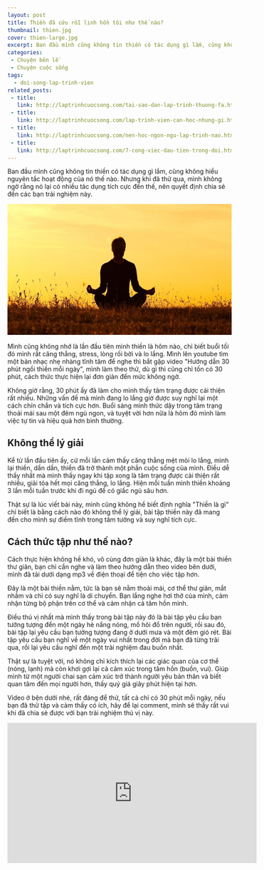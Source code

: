 ```yaml
---
layout: post
title: Thiền đã cứu rỗi linh hồn tôi như thế nào?
thumbnail: thien.jpg
cover: thien-large.jpg
excerpt: Ban đầu mình cũng không tin thiền có tác dụng gì lắm, cũng không hiểu nguyên tắc hoạt động của nó thế nào. Nhưng khi đã thử qua, mình không ngờ rằng nó lại có nhiều tác dụng tích cực đến thế, nên quyết định chia sẻ đến các bạn trải nghiệm này.
categories:
 - Chuyện bên lề
 - Chuyện cuộc sống
tags:
  - doi-song-lap-trinh-vien
related_posts:
 - title:
   link: http://laptrinhcuocsong.com/tai-sao-dan-lap-trinh-thuong-fa.html
 - title:
   link: http://laptrinhcuocsong.com/lap-trinh-vien-can-hoc-nhung-gi.html
 - title:
   link: http://laptrinhcuocsong.com/nen-hoc-ngon-ngu-lap-trinh-nao.html
 - title:
   link: http://laptrinhcuocsong.com/7-cong-viec-dau-tien-trong-doi.html
---
```


Ban đầu mình cũng không tin thiền có tác dụng gì lắm, cũng không hiểu nguyên tắc hoạt động của nó thế nào. Nhưng khi đã thử qua, mình không ngờ rằng nó lại có nhiều tác dụng tích cực đến thế, nên quyết định chia sẻ đến các bạn trải nghiệm này.

![Ngồi thiền](images/thien-large.jpg)

Mình cũng không nhớ là lần đầu tiên mình thiền là hôm nào, chỉ biết buổi tối đó mình rất căng thẳng, stress, lòng rối bời và lo lắng. Mình lên youtube tìm một bản nhạc nhẹ nhàng tĩnh tâm để nghe thì bắt gặp video "Hướng dẫn 30 phút ngồi thiền mỗi ngày", mình làm theo thử, dù gì thì cũng chỉ tốn có 30 phút, cách thức thực hiện lại đơn giản đến mức không ngờ.

Không giờ rằng, 30 phút ấy đã làm cho mình thấy tâm trạng được cải thiện rất nhiều. Những vấn đề mà mình đang lo lắng giờ được suy nghĩ lại một cách chín chắn và tích cực hơn. Buổi sáng mình thức dậy trong tâm trạng thoải mái sau một đêm ngủ ngon, và tuyệt vời hơn nữa là hôm đó mình làm việc tự tin và hiệu quả hơn bình thường.

## Không thể lý giải

Kể từ lần đầu tiên ấy, cứ mỗi lần cảm thấy căng thẳng mệt mỏi lo lắng, mình lại thiền, dần dần, thiền đã trở thành một phần cuộc sống của mình. Điều dễ thấy nhất mà mình thấy ngay khi tập xong là tâm trạng được cải thiện rất nhiều, giải tỏa hết mọi căng thẳng, lo lắng. Hiện mỗi tuần mình thiền khoảng 3 lần mỗi tuần trước khi đi ngủ để có giấc ngủ sâu hơn.

Thật sự là lúc viết bài này, mình cũng không hề biết định nghĩa "Thiền là gì" chỉ biết là bằng cách nào đó không thể lý giải, bài tập thiền này đã mang đến cho mình sự điềm tĩnh trong tâm tưởng và suy nghĩ tích cực.

## Cách thức tập như thế nào?

Cách thực hiện không hề khó, vô cùng đơn giản là khác, đây là một bài thiền thư giãn, bạn chỉ cần nghe và làm theo hướng dẫn theo video bên dưới, mình đã tải dưới dạng mp3 về điện thoại để tiện cho việc tập hơn.

Đây là một bài thiền nằm, tức là bạn sẽ nằm thoải mái, cơ thể thư giãn, mắt nhắm và chỉ có suy nghĩ là di chuyển. Bạn lắng nghe hơi thở của mình, cảm nhận từng bộ phận trên cơ thể và cảm nhận cả tâm hồn mình.

Điều thú vị nhất mà mình thấy trong bài tập này đó là bài tập yêu cầu bạn tưởng tượng đến một ngày hè nắng nóng, mồ hôi đổ trên người, rồi sau đó, bài tập lại yêu cầu bạn tưởng tượng đang ở dưới mưa và một đêm gió rét. Bài tập yêu cầu bạn nghĩ về một ngày vui nhất trong đời mà bạn đã từng trải qua, rồi lại yêu cầu nghĩ đến một trải nghiệm đau buồn nhất.

Thật sự là tuyệt vời, nó không chỉ kích thích lại các giác quan của cơ thể (nóng, lạnh) mà còn khơi gợi lại cả cảm xúc trong tâm hồn (buồn, vui). Giúp mình từ một người chai sạn cảm xúc trở thành người yêu bản thân và biết quan tâm đến mọi người hơn, thấy quý giá giây phút hiện tại hơn.

Video ở bện dưới nhé, rất đáng để thử, tất cả chỉ có 30 phút mỗi ngày, nếu bạn đã thử tập và cảm thấy có ích, hãy để lại comment, mình sẽ thấy rất vui khi đã chia sẻ được với bạn trải nghiệm thú vị này.

<div class="youtube">
<iframe width="560" height="315" src="https://www.youtube.com/embed/c7Dw2KqFSdM" frameborder="0" allowfullscreen></iframe>
</div>

